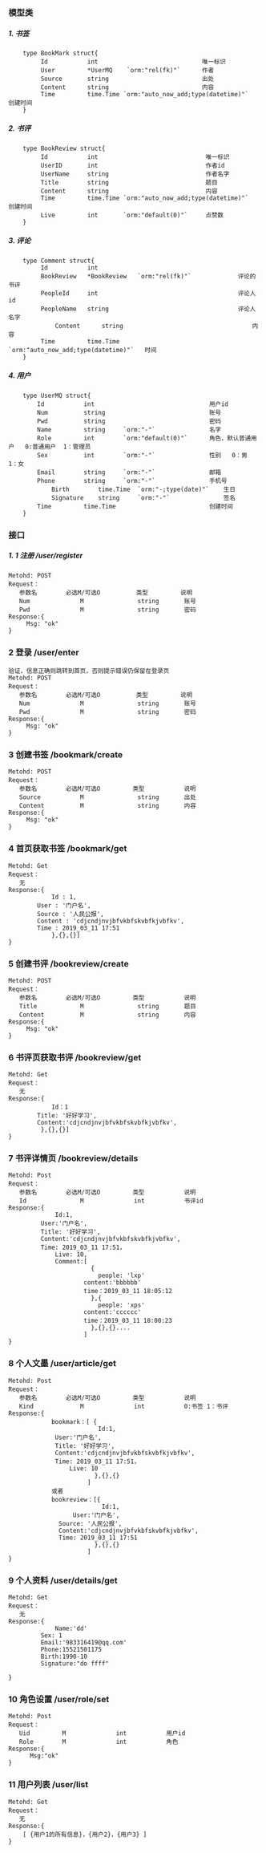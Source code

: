 ### 模型类
##### 1. 书签
		type BookMark struct{
		     Id           int                             唯一标识
		     User         *UserMQ    `orm:"rel(fk)"`      作者
		     Source       string                          出处 
		     Content      string                          内容
		     Time         time.Time `orm:"auto_now_add;type(datetime)"`     创建时间 
		}


##### 2. 书评
		type BookReview struct{
		     Id           int                              唯一标识
		     UserID       int                              作者id
		     UserName     string                           作者名字
		     Title        string                           题目
		     Content      string                           内容
		     Time         time.Time `orm:"auto_now_add;type(datetime)"`     创建时间
		     Live         int       `orm:"default(0)"`     点赞数
        }



##### 3. 评论
		type Comment struct{
			 Id           int 
			 BookReview   *BookReview   `orm:"rel(fk)"`             评论的书评
			 PeopleId     int                                       评论人id
			 PeopleName   string                                    评论人名字
		         Content      string                                    内容
			 Time         time.Time     `orm:"auto_now_add;type(datetime)"`   时间
        }


##### 4. 用户
		type UserMQ struct{
			Id           int                                用户id
			Num          string                             账号
			Pwd          string                             密码
			Name         string     `orm:"-"`               名字
			Role         int        `orm:"default(0)"`      角色，默认普通用户   0:普通用户  1：管理员
			Sex          int        `orm:"-"`               性别   0：男   1：女
			Email        string     `orm:"-"`               邮箱
			Phone        string     `orm:"-"`               手机号
		        Birth        time.Time  `orm:"-;type(date)"`    生日
		        Signature    string     `orm:"-"`               签名
			Time         time.Time                          创建时间
		}


### 接口
##### 1. 1 注册 /user/register
    Metohd: POST
    Request：  
	   参数名        必选M/可选O          类型         说明
       Num              M               string       账号 
	   Pwd              M               string       密码 
    Response:{
         Msg: "ok"
	}

### 2 登录 /user/enter
    验证，信息正确则跳转到首页，否则提示错误仍保留在登录页
    Metohd: POST
    Request：   
	   参数名        必选M/可选O          类型         说明
	   Num              M               string       账号
	   Pwd              M               string       密码
    Response:{
         Msg: "ok"
	}

### 3 创建书签 /bookmark/create
    Metohd: POST
    Request：  
	   参数名        必选M/可选O         类型           说明
	   Source           M               string       出处
	   Content          M               string       内容
    Response:{
         Msg: "ok"
	}

### 4 首页获取书签 /bookmark/get
    Metohd: Get
    Request：  
	   无
    Response:{ 
                Id : 1,
		    User : '门户名',
		    Source : '人民公报',   
		    Content : 'cdjcndjnvjbfvkbfskvbfkjvbfkv',
		    Time : 2019_03_11 17:51
                },{},{}]
    }


### 5 创建书评 /bookreview/create
    Metohd: POST
    Request：  
	   参数名        必选M/可选O         类型           说明
	   Title            M               string       题目
	   Content          M               string       内容
    Response:{
         Msg: "ok"
	}

### 6 书评页获取书评 /bookreview/get
    Metohd: Get
    Request：  
	   无
    Response:{ 
                Id：1
		    Title: '好好学习',   
		    Content:'cdjcndjnvjbfvkbfskvbfkjvbfkv',
	         },{},{}]
    }

### 7 书评详情页 /bookreview/details
    Metohd: Post
    Request：  
       参数名        必选M/可选O         类型           说明
	   Id               M              int           书评id
    Response:{  
                 Id:1,
		     User:'门户名',
		     Title: '好好学习',   
		     Content:'cdjcndjnvjbfvkbfskvbfkjvbfkv',
	   	     Time: 2019_03_11 17:51，
                 Live: 10,
                 Comment:[ 
                           {
                             people: 'lxp'
		                 content:'bbbbbb'
		                 time：2019_03_11 18:05:12
                           },{
                             people: 'xps'
		                 content:'cccccc'
		                 time：2019_03_11 18:00:23
                           },{},{}.... 
                         ]
    }

### 8 个人文墨 /user/article/get
    Metohd: Post
    Request：  
       参数名        必选M/可选O         类型           说明
	   Kind             M              int           0:书签 1：书评
    Response:{  
                bookmark：[ {
                             Id:1,
				 User:'门户名',
				 Title: '好好学习',   
				 Content:'cdjcndjnvjbfvkbfskvbfkjvbfkv',
				 Time: 2019_03_11 17:51，
			         Live: 10
                            },{},{}
			              ] 
                或者
                bookreview：[{ 
                              Id:1,
			          User:'门户名',
				  Source: '人民公报',   
				  Content:'cdjcndjnvjbfvkbfskvbfkjvbfkv',
				  Time: 2019_03_11 17:51
                            },{},{}
                          ]
    }

### 9 个人资料 /user/details/get
    Metohd: Get
    Request：  
       无
    Response:{ 
                 Name:'dd'       
		     Sex: 1          
		     Email:'983316419@qq.com'       
		     Phone:15521501175        
		     Birth:1990-10       
		     Signature:"do ffff"
                           
    }

### 10 角色设置 /user/role/set
    Metohd: Post
    Request：  
       Uid         M              int           用户id
       Role        M              int           角色
    Response:{ 
	      Msg:"ok"
    }

### 11 用户列表 /user/list
    Metohd: Get
    Request：  
       无
    Response:{
        [ {用户1的所有信息}，{用户2}，{用户3} ]
    }
